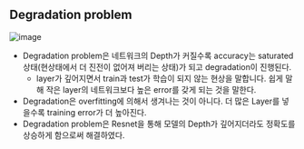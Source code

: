 ## Degradation problem 

![image](https://user-images.githubusercontent.com/83739271/209525301-5a4132ef-0bfc-4e7f-8afb-526b87d4ddfc.png)

* Degradation problem은 네트워크의 Depth가 커질수록 accuracy는 saturated 상태(현상태에서 더 진전이 없어져 버리는 상태)가 되고 degradation이 진행된다.
  * layer가 깊어지면서 train과 test가 학습이 되지 않는 현상을 말합니다. 쉽게 말해 작은 layer의 네트워크보다 높은 error를 갖게 되는 것을 말한다.
* Degradation은 overfitting에 의해서 생겨나는 것이 아니다. 더 많은 Layer를 넣을수록 training error가 더 높아진다.
* Degradation problem은 Resnet을 통해 모델의 Depth가 깊어지더라도 정확도를 상승하게 함으로써 해결하였다.
